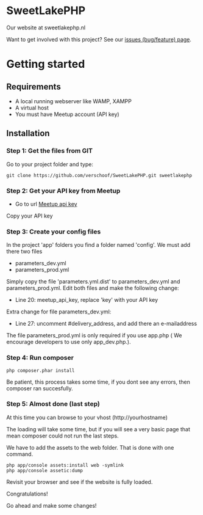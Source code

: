 SweetLakePHP
============

Our website at sweetlakephp.nl


Want to get involved with this project? See our [issues (bug/feature) page](https://github.com/verschoof/SweetLakePHP/issues?state=open).



# Getting started

## Requirements

* A local running webserver like WAMP, XAMPP
* A virtual host
* You must have Meetup account (API key)


## Installation

### Step 1: Get the files from GIT

Go to your project folder and type:

    git clone https://github.com/verschoof/SweetLakePHP.git sweetlakephp


### Step 2: Get your API key from Meetup

* Go to url [Meetup api key](http://www.meetup.com/meetup_api/key/)

Copy your API key



### Step 3: Create your config files

In the project 'app' folders you find a folder named 'config'. We must add there two files
* parameters_dev.yml
* parameters_prod.yml

 Simply copy the file 'parameters.yml.dist' to parameters_dev.yml and parameters_prod.yml.
 Edit both files and make the following change:
* Line 20: meetup_api_key, replace 'key' with your API key

Extra change for file parameters_dev.yml:
* Line 27: uncomment #delivery_address, and add there an e-mailaddress 

The file parameters_prod.yml is only required if you use app.php ( We encourage developers to use only app_dev.php.).

### Step 4: Run composer

    php composer.phar install

Be patient, this process takes some time, if you dont see any errors, then composer ran succesfully.

### Step 5: Almost done (last step)

At this time you can browse to your vhost (http://yourhostname)

The loading will take some time, but if you will see a very basic page that mean composer could not run the last steps.

We have to add the assets to the web folder. That is done with one command.

    php app/console assets:install web -symlink
    php app/console assetic:dump

Revisit your browser and see if the website is fully loaded.

Congratulations!

Go ahead and make some changes!

